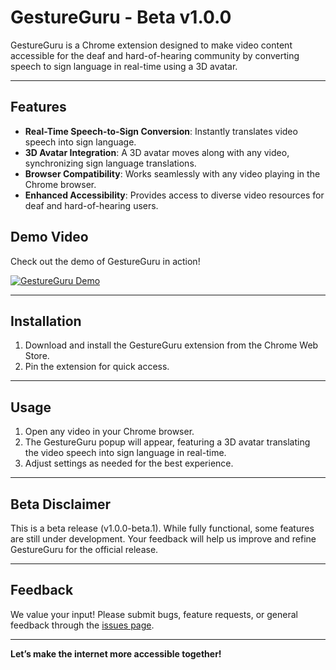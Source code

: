 # GestureGuru - Beta v1.0.0

GestureGuru is a Chrome extension designed to make video content accessible for the deaf and hard-of-hearing community by converting speech to sign language in real-time using a 3D avatar.

---

## Features
- **Real-Time Speech-to-Sign Conversion**: Instantly translates video speech into sign language.
- **3D Avatar Integration**: A 3D avatar moves along with any video, synchronizing sign language translations.
- **Browser Compatibility**: Works seamlessly with any video playing in the Chrome browser.
- **Enhanced Accessibility**: Provides access to diverse video resources for deaf and hard-of-hearing users.



## Demo Video
Check out the demo of GestureGuru in action!

[![GestureGuru Demo](https://img.youtube.com/vi/0bRA0zQbIfOlLEFe/0.jpg)](https://www.youtube.com/watch?v=0bRA0zQbIfOlLEFe)

---

## Installation
1. Download and install the GestureGuru extension from the Chrome Web Store.
2. Pin the extension for quick access.

---

## Usage
1. Open any video in your Chrome browser.
2. The GestureGuru popup will appear, featuring a 3D avatar translating the video speech into sign language in real-time.
3. Adjust settings as needed for the best experience.

---

## Beta Disclaimer
This is a beta release (v1.0.0-beta.1). While fully functional, some features are still under development. Your feedback will help us improve and refine GestureGuru for the official release.

---

## Feedback
We value your input! Please submit bugs, feature requests, or general feedback through the [issues page](https://github.com/kashifalikhan36/Geasturegurus/issues).

---

**Let’s make the internet more accessible together!**
